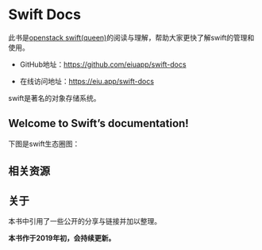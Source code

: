 # Swift Docs

此书是[openstack swift(queen)](https://docs.openstack.org/swift/queens/index.html)的阅读与理解，帮助大家更快了解swift的管理和使用。

- GitHub地址：https://github.com/eiuapp/swift-docs

- 在线访问地址：https://eiu.app/swift-docs

swift是著名的对象存储系统。

Welcome to Swift’s documentation!
---------------------------------

下图是swift生态圈图：

<!-- ![swift生态](images/container-ecosystem.png) -->

## 相关资源


## 关于

本书中引用了一些公开的分享与链接并加以整理。

**本书作于2019年初，会持续更新。**


